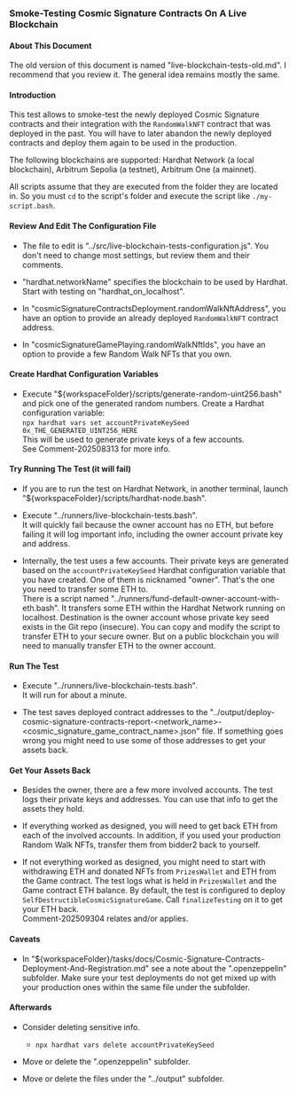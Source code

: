 ### Smoke-Testing Cosmic Signature Contracts On A Live Blockchain

#### About This Document

The old version of this document is named "live-blockchain-tests-old.md". I recommend that you review it. The general idea remains mostly the same.

#### Introduction

This test allows to smoke-test the newly deployed Cosmic Signature contracts and their integration with the `RandomWalkNFT` contract that was deployed in the past. You will have to later abandon the newly deployed contracts and deploy them again to be used in the production.

The following blockchains are supported: Hardhat Network (a local blockchain), Arbitrum Sepolia (a testnet), Arbitrum One (a mainnet).

All scripts assume that they are executed from the folder they are located in. So you must `cd` to the script's folder and execute the script like `./my-script.bash`.

#### Review And Edit The Configuration File

- The file to edit is "../src/live-blockchain-tests-configuration.js". You don't need to change most settings, but review them and their comments.

- "hardhat.networkName" specifies the blockchain to be used by Hardhat. Start with testing on "hardhat_on_localhost".

- In "cosmicSignatureContractsDeployment.randomWalkNftAddress", you have an option to provide an already deployed `RandomWalkNFT` contract address.

- In "cosmicSignatureGamePlaying.randomWalkNftIds", you have an option to provide a few Random Walk NFTs that you own.

#### Create Hardhat Configuration Variables

- Execute "${workspaceFolder}/scripts/generate-random-uint256.bash" and pick one of the generated random numbers. Create a Hardhat configuration variable:\
`npx hardhat vars set accountPrivateKeySeed 0x_THE_GENERATED_UINT256_HERE`\
This will be used to generate private keys of a few accounts.\
See Comment-202508313 for more info.

#### Try Running The Test (it will fail)

- If you are to run the test on Hardhat Network, in another terminal, launch "${workspaceFolder}/scripts/hardhat-node.bash".

- Execute "../runners/live-blockchain-tests.bash".\
It will quickly fail because the owner account has no ETH, but before failing it will log important info, including the owner account private key and address.

- Internally, the test uses a few accounts. Their private keys are generated based on the `accountPrivateKeySeed` Hardhat configuration variable that you have created. One of them is nicknamed "owner". That's the one you need to transfer some ETH to.\
There is a script named "../runners/fund-default-owner-account-with-eth.bash". It transfers some ETH within the Hardhat Network running on localhost. Destination is the owner account whose private key seed exists in the Git repo (insecure). You can copy and modify the script to transfer ETH to your secure owner. But on a public blockchain you will need to manually transfer ETH to the owner account.

#### Run The Test

- Execute "../runners/live-blockchain-tests.bash".\
It will run for about a minute.

- The test saves deployed contract addresses to the "../output/deploy-cosmic-signature-contracts-report-&lt;network_name&gt;-&lt;cosmic_signature_game_contract_name&gt;.json" file. If something goes wrong you might need to use some of those addresses to get your assets back.

#### Get Your Assets Back

- Besides the owner, there are a few more involved accounts. The test logs their private keys and addresses. You can use that info to get the assets they hold.

- If everything worked as designed, you will need to get back ETH from each of the involved accounts. In addition, if you used your production Random Walk NFTs, transfer them from bidder2 back to yourself.

- If not everything worked as designed, you might need to start with withdrawing ETH and donated NFTs from `PrizesWallet` and ETH from the Game contract. The test logs what is held in `PrizesWallet` and the Game contract ETH balance. By default, the test is configured to deploy `SelfDestructibleCosmicSignatureGame`. Call `finalizeTesting` on it to get your ETH back.\
Comment-202509304 relates and/or applies.

#### Caveats

- In "${workspaceFolder}/tasks/docs/Cosmic-Signature-Contracts-Deployment-And-Registration.md" see a note about the ".openzeppelin" subfolder. Make sure your test deployments do not get mixed up with your production ones within the same file under the subfolder.

#### Afterwards

- Consider deleting sensitive info.

	- `npx hardhat vars delete accountPrivateKeySeed`

- Move or delete the ".openzeppelin" subfolder.

- Move or delete the files under the "../output" subfolder.
